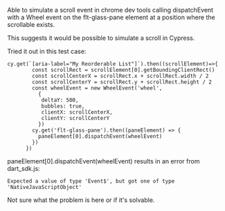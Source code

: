 Able to simulate a scroll event in chrome dev tools calling dispatchEvent with a Wheel event on the flt-glass-pane element at a position where the scrollable exists.

This suggests it would be possible to simulate a scroll in Cypress.

Tried it out in this test case:

```
cy.get(`[aria-label="My Reorderable List"]`).then((scrollElement)=>{
        const scrollRect = scrollElement[0].getBoundingClientRect()
        const scrollCenterX = scrollRect.x + scrollRect.width / 2
        const scrollCenterY = scrollRect.y + scrollRect.height / 2
        const wheelEvent = new WheelEvent('wheel', 
          {
           deltaY: 500,
           bubbles: true, 
           clientX: scrollCenterX, 
           clientY: scrollCenterY
          })
        cy.get('flt-glass-pane').then((paneElement) => {
          paneElement[0].dispatchEvent(wheelEvent)
        })
      })  
```
paneElement[0].dispatchEvent(wheelEvent) results in an error from dart_sdk.js:

```
Expected a value of type 'Event$', but got one of type 'NativeJavaScriptObject'
```

Not sure what the problem is here or if it's solvable.
